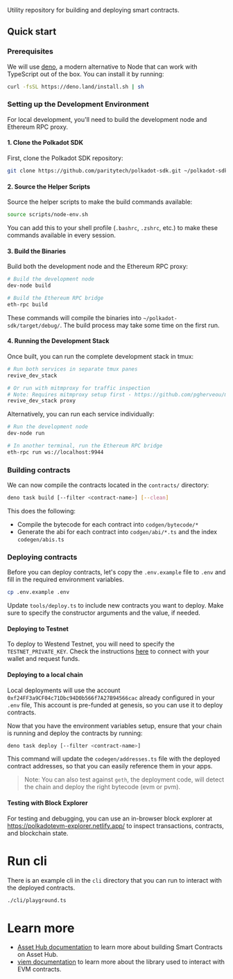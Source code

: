 Utility repository for building and deploying smart contracts.

## Quick start

### Prerequisites

We will use [deno](https://deno.com), a modern alternative to Node that can work with TypeScript out of the box.
You can install it by running:

```sh
curl -fsSL https://deno.land/install.sh | sh
```

### Setting up the Development Environment

For local development, you'll need to build the development node and Ethereum RPC proxy.

#### 1. Clone the Polkadot SDK

First, clone the Polkadot SDK repository:

```sh
git clone https://github.com/paritytech/polkadot-sdk.git ~/polkadot-sdk
```

#### 2. Source the Helper Scripts

Source the helper scripts to make the build commands available:

```sh
source scripts/node-env.sh
```

You can add this to your shell profile (`.bashrc`, `.zshrc`, etc.) to make these commands available in every session.

#### 3. Build the Binaries

Build both the development node and the Ethereum RPC proxy:

```sh
# Build the development node
dev-node build

# Build the Ethereum RPC bridge
eth-rpc build
```

These commands will compile the binaries into `~/polkadot-sdk/target/debug/`. The build process may take some time on the first run.

#### 4. Running the Development Stack

Once built, you can run the complete development stack in tmux:

```sh
# Run both services in separate tmux panes
revive_dev_stack

# Or run with mitmproxy for traffic inspection
# Note: Requires mitmproxy setup first - https://github.com/pgherveou/mitmproxy
revive_dev_stack proxy
```

Alternatively, you can run each service individually:

```sh
# Run the development node
dev-node run

# In another terminal, run the Ethereum RPC bridge
eth-rpc run ws://localhost:9944
```

### Building contracts

We can now compile the contracts located in the `contracts/` directory:

```sh
deno task build [--filter <contract-name>] [--clean]
```

This does the following:

- Compile the bytecode for each contract into `codgen/bytecode/*`
- Generate the abi for each contract into `codgen/abi/*.ts` and the index `codegen/abis.ts`

### Deploying contracts

Before you can deploy contracts, let's copy the `.env.example` file to `.env` and fill in the required environment variables.

```sh
cp .env.example .env
```

Update `tools/deploy.ts` to include new contracts you want to deploy.
Make sure to specify the constructor arguments and the value, if needed.

#### Deploying to Testnet

To deploy to Westend Testnet, you will need to specify the `TESTNET_PRIVATE_KEY`.
Check the instructions [here](https://docs.polkadot.com/develop/networks/#westend) to connect with your wallet and request funds.

#### Deploying to a local chain

Local deployments will use the account `0xf24FF3a9CF04c71Dbc94D0b566f7A27B94566cac` already configured in your `.env` file, This account is pre-funded at genesis, so you can use it to deploy contracts.

Now that you have the environment variables setup, ensure that your chain is running and deploy the contracts by running:

```sh
deno task deploy [--filter <contract-name>]
```

This command will update the `codegen/addresses.ts` file with the deployed contract addresses, so that you can easily reference them in your apps.

> Note: You can also test against `geth`, the deployment code, will detect the chain and deploy the right bytecode (evm or pvm).

#### Testing with Block Explorer

For testing and debugging, you can use an in-browser block explorer at https://polkadotevm-explorer.netlify.app/ to inspect transactions, contracts, and blockchain state.

# Run cli

There is an example cli in the `cli` directory that you can run to interact with the deployed contracts.

```sh
./cli/playground.ts
```

# Learn more

- [Asset Hub documentation](https://contracts.polkadot.io) to learn more about building Smart Contracts on Asset Hub.
- [viem documentation](https://viem.sh/) to learn more about the library used to interact with EVM contracts.
